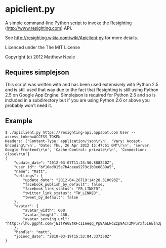 apiclient.py
============

A simple command-line Python script to invoke the Resighting (http://www.resighting.com) API.

See http://resighting.wikia.com/wiki/Apiclient.py for more details.

Licenced under the The MIT License

Copyright (c) 2012 Matthew Neale

Requires simplejson
-------------------

This script was written with and has been used extensively with Python 2.5 and
is still used that way due to the fact that Resighting is still using Python 2.5
on Google App Engine. Simplejson is required for Python 2.5 and so is included in
a subdirectory but if you are using Python 2.6 or above you probably won't need it.

Example
-------

    $ ./apiclient.py https://resighting-api.appspot.com User --access_token=ACCESS_TOKEN
    Headers: ['Content-Type: application/json\r\n', 'Vary: Accept-Encoding\r\n', 'Date: Thu, 26 Apr 2012 15:47:51 GMT\r\n', 'Server: Google Frontend\r\n', 'Cache-Control: private\r\n', 'Connection: close\r\n']
    {
        "update_date": "2012-03-07T11:23:56.888240Z",
        "user_id": "bf10ad015e7b4ceea9279c1b9e8889a5",
        "name": "Matt",
        "settings": {
            "update_date": "2012-04-26T10:14:28.310093Z",
            "facebook_publish_by_default": false,
            "facebook_link_status": "FB_LINKED",
            "twitter_link_status": "TW_LINKED",
            "tweet_by_default": false
        },
        "avatar": {
            "avatar_width": 600,
            "avatar_height": 450,
            "avatar_serving_url": "http://lh6.ggpht.com/jEItPe0EtKFcIIeeqq_Pp8AaLHdZzp9ACT2MPurxf5I6Eln3pjpOnaAm4rR0WAEEStk9HUUIygezuYVboFxF"
        },
        "handle": "matt",
        "joined_date": "2010-03-19T15:53:04.337350Z"
    }
